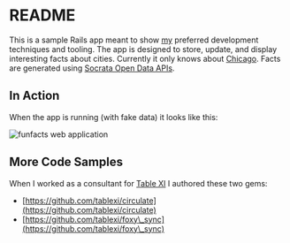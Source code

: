 # README

This is a sample Rails app meant to show [my](https://www.linkedin.com/in/chriscstump) preferred development techniques
and tooling. The app is designed to store, update, and display interesting facts about cities. Currently it only knows
about [Chicago](https://data.cityofchicago.org/). Facts are generated using [Socrata Open Data APIs](https://dev.socrata.com).

## In Action

When the app is running (with fake data) it looks like this:

![funfacts web application](https://dl.dropboxusercontent.com/u/913951/funfacts.png "Fun Facts in action")

## More Code Samples

When I worked as a consultant for [Table XI](http://www.tablexi.com/) I authored these two gems:

* [https://github.com/tablexi/circulate](https://github.com/tablexi/circulate)
* [https://github.com/tablexi/foxy\_sync](https://github.com/tablexi/foxy\_sync)

